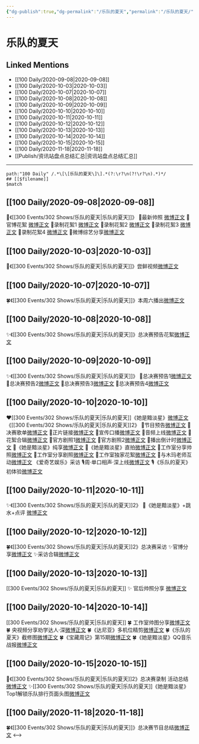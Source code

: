 ```yaml
---
{"dg-publish":true,"dg-permalink":"/乐队的夏天","permalink":"/乐队的夏天/","created":"2023-04-07T13:43:27.232+08:00","updated":"2023-04-10T16:35:57.458+08:00"}
---
```


# 乐队的夏天

## Linked Mentions
- [[100 Daily/2020-09-08\|2020-09-08]]
- [[100 Daily/2020-10-03\|2020-10-03]]
- [[100 Daily/2020-10-07\|2020-10-07]]
- [[100 Daily/2020-10-08\|2020-10-08]]
- [[100 Daily/2020-10-09\|2020-10-09]]
- [[100 Daily/2020-10-10\|2020-10-10]]
- [[100 Daily/2020-10-11\|2020-10-11]]
- [[100 Daily/2020-10-12\|2020-10-12]]
- [[100 Daily/2020-10-13\|2020-10-13]]
- [[100 Daily/2020-10-14\|2020-10-14]]
- [[100 Daily/2020-10-15\|2020-10-15]]
- [[100 Daily/2020-11-18\|2020-11-18]]
- [[Publish/资讯站盘点总结汇总\|资讯站盘点总结汇总]]


---

```expander
path:"100 Daily" /.*\[\[乐队的夏天\]\].*(?:\r?\n(?!\r?\n).*)*/
## [[$filename]]
$match
```
## [[100 Daily/2020-09-08\|2020-09-08]]
💫《[[300 Events/302 Shows/乐队的夏天\|乐队的夏天]]》
🌱最新帅照 [微博正文](https://m.weibo.cn/6466290670/4546957266392802)
🌱官博花絮 [微博正文](https://m.weibo.cn/6466290670/4546970943230743)
🌱录制花絮1 [微博正文](https://m.weibo.cn/6466290670/4546974633690897)
🌱录制花絮2 [微博正文](https://m.weibo.cn/6466290670/4546977230488278)
🌱录制花絮3 [微博正文](https://m.weibo.cn/6466290670/4546980263235060)
🌱录制花絮4 [微博正文](https://m.weibo.cn/6466290670/4546981723115380)
🌱微博综艺分享[微博正文](https://m.weibo.cn/6466290670/4546944158663018)

## [[100 Daily/2020-10-03\|2020-10-03]]
🎵《[[300 Events/302 Shows/乐队的夏天\|乐队的夏天]]》尝鲜视频[微博正文](https://m.weibo.cn/6466290670/4556043391338871)
## [[100 Daily/2020-10-07\|2020-10-07]]
🍀《[[300 Events/302 Shows/乐队的夏天\|乐队的夏天]]》本周六播出[微博正文](https://m.weibo.cn/6466290670/4557454932977037)
## [[100 Daily/2020-10-08\|2020-10-08]]
✨《[[300 Events/302 Shows/乐队的夏天\|乐队的夏天]]》总决赛预告花絮[微博正文](https://m.weibo.cn/6466290670/4557746135892645)
## [[100 Daily/2020-10-09\|2020-10-09]]
✨《[[300 Events/302 Shows/乐队的夏天\|乐队的夏天]]》
🔸总决赛预告1[微博正文](https://m.weibo.cn/6466290670/4558073174169235)
🔸总决赛预告2[微博正文](https://m.weibo.cn/6466290670/4558091934241901)
🔸总决赛预告3[微博正文](https://m.weibo.cn/6466290670/4558104870257642)
🔸总决赛预告4[微博正文](https://m.weibo.cn/6466290670/4558105662723917)
## [[100 Daily/2020-10-10\|2020-10-10]]
❤️[[300 Events/302 Shows/乐队的夏天\|乐队的夏天]]《她是黯淡星》[微博正文](https://m.weibo.cn/6466290670/4558577187166283)
《[[300 Events/302 Shows/乐队的夏天\|乐队的夏天]]2》
🎵节目预告[微博正文](https://m.weibo.cn/6466290670/4558487885189109)
🎵决赛歌单[微博正文](https://m.weibo.cn/6466290670/4558542260930191)
🎵正片链接[微博正文](https://m.weibo.cn/6466290670/4558569917656268)
🎵宣传口播[微博正文](https://m.weibo.cn/6466290670/4558600448771600)
🎵音频上线[微博正文](https://m.weibo.cn/6466290670/4558610305126522)
🎵花絮合辑[微博正文](https://m.weibo.cn/6466290670/4558613362783619)
🎵官方剧照1[微博正文](https://m.weibo.cn/6466290670/4558540804470802)
🎵官方剧照2[微博正文](https://m.weibo.cn/6466290670/4558542562662957)
🎵播出倒计时[微博正文](https://m.weibo.cn/6466290670/4558551848330318)
🎵《她是黯淡星》纯享[微博正文](https://m.weibo.cn/6466290670/4558580516922492)
🎵《她是黯淡星》直拍[微博正文](https://m.weibo.cn/6466290670/4558583217268355)
🎵工作室分享帅照[微博正文](https://m.weibo.cn/6466290670/4558587801640851)
🎵工作室分享剧照[微博正文](https://m.weibo.cn/6466290670/4558597247992461)
🎵工作室独家花絮[微博正文](https://m.weibo.cn/6466290670/4558632568226972)
🎵与木玛老师互动[微博正文](https://m.weibo.cn/6466290670/4558607708329124)
《爱奇艺娱乐》采访
🎙️周·单口相声·深上线[微博正文](https://m.weibo.cn/6466290670/4558591992277217)
🎙️《乐队的夏天》初体验[微博正文](https://m.weibo.cn/6466290670/4558600082825864)
## [[100 Daily/2020-10-11\|2020-10-11]]
✨《[[300 Events/302 Shows/乐队的夏天\|乐队的夏天]]2》
💫《她是黯淡星》+跳水+点评
[微博正文](https://m.weibo.cn/6466290670/4558841171156091)
## [[100 Daily/2020-10-12\|2020-10-12]]
🍀《[[300 Events/302 Shows/乐队的夏天\|乐队的夏天]]2》总决赛采访
✨官博分享[微博正文](https://m.weibo.cn/6466290670/4559276062542360)
✨采访合辑[微博正文](https://m.weibo.cn/6466290670/4559332596786978)
## [[100 Daily/2020-10-13\|2020-10-13]]
[[300 Events/302 Shows/乐队的夏天\|乐队的夏天]]
✨ 官后帅照分享 [微博正文](https://m.weibo.cn/6466290670/4559667579853389)
## [[100 Daily/2020-10-14\|2020-10-14]]
[[300 Events/302 Shows/乐队的夏天\|乐队的夏天]]
🍀 工作室帅图分享[微博正文](https://m.weibo.cn/6466290670/4560031926984054)
🍀 央视频分享劝学达人·深[微博正文](https://m.weibo.cn/6466290670/4559978189036246)
🍀《达尼亚》多机位精剪[微博正文](https://m.weibo.cn/6466290670/4559880147440454)
🍀《乐队的夏天》截修图[微博正文](https://m.weibo.cn/6466290670/4559873696339615)
🍀《宝藏周记》第15期[微博正文](https://m.weibo.cn/6466290670/4560070028035883)
🍀《她是黯淡星》QQ音乐战报[微博正文](https://m.weibo.cn/6466290670/4560011823679316)
## [[100 Daily/2020-10-15\|2020-10-15]]
💫《[[300 Events/302 Shows/乐队的夏天\|乐队的夏天]]2》总决赛录制 活动总结[微博正文](https://m.weibo.cn/6466290670/4560371752382177)
✨[[300 Events/302 Shows/乐队的夏天\|乐队的夏天]]《她是黯淡星》Top1解锁乐队排行页面头图[微博正文](https://m.weibo.cn/6466290670/4560428786778904)

## [[100 Daily/2020-11-18\|2020-11-18]]
🍀《[[300 Events/302 Shows/乐队的夏天\|乐队的夏天]]》总决赛节目总结[微博正文](https://m.weibo.cn/6466290670/4572698100112821)
<-->